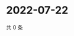 # 2022-07-22

共 0 条

<!-- BEGIN WEIBO -->
<!-- 最后更新时间 Fri Jul 22 2022 20:33:00 GMT+0800 (China Standard Time) -->

<!-- END WEIBO -->
